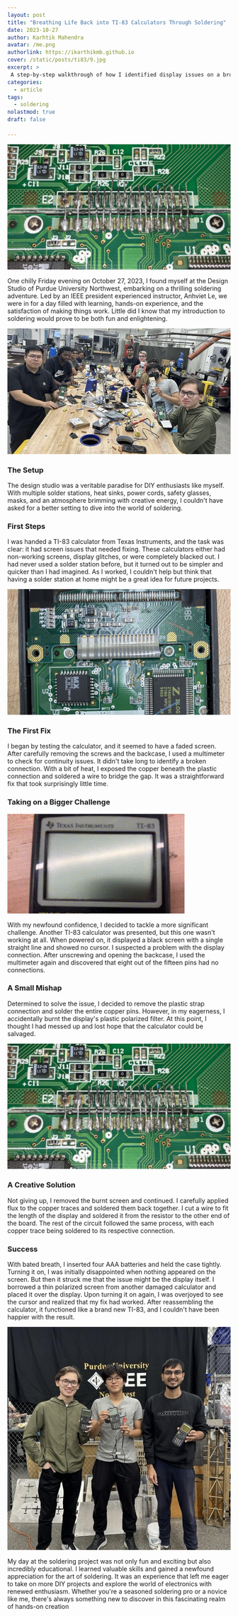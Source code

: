 ```yaml
---
layout: post
title: "Breathing Life Back into TI-83 Calculators Through Soldering"
date: 2023-10-27
author: Karhtik Mahendra
avatar: /me.png
authorlink: https://ikarthikmb.github.io
cover: /static/posts/ti83/9.jpg
excerpt: >
 A step-by-step walkthrough of how I identified display issues on a broken TI-83 calculator and brought it back to working condition through soldering.
categories:
  - article
tags:
  - soldering
nolastmod: true
draft: false

---
```


![](/static/posts/ti83/9.jpg)

One chilly Friday evening on October 27, 2023, I found myself at the Design Studio of Purdue University Northwest, embarking on a thrilling soldering adventure. Led by an IEEE president experienced instructor, Anhviet Le, we were in for a day filled with learning, hands-on experience, and the satisfaction of making things work. Little did I know that my introduction to soldering would prove to be both fun and enlightening.

![group holding ti83](https://raw.githubusercontent.com/Ikarthikmb/ikarthikmb.github.io/master/static/posts/ti83/12.jpg)

### The Setup

The design studio was a veritable paradise for DIY enthusiasts like myself. With multiple solder stations, heat sinks, power cords, safety glasses, masks, and an atmosphere brimming with creative energy, I couldn't have asked for a better setting to dive into the world of soldering.

### First Steps

I was handed a TI-83 calculator from Texas Instruments, and the task was clear: it had screen issues that needed fixing. These calculators either had non-working screens, display glitches, or were completely blacked out. I had never used a solder station before, but it turned out to be simpler and quicker than I had imagined. As I worked, I couldn't help but think that having a solder station at home might be a great idea for future projects.

![cal internal](https://raw.githubusercontent.com/Ikarthikmb/ikarthikmb.github.io/master/static/posts/ti83/3.jpg)

### The First Fix
I began by testing the calculator, and it seemed to have a faded screen. After carefully removing the screws and the backcase, I used a multimeter to check for continuity issues. It didn't take long to identify a broken connection. With a bit of heat, I exposed the copper beneath the plastic connection and soldered a wire to bridge the gap. It was a straightforward fix that took surprisingly little time.

### Taking on a Bigger Challenge

![blank screen ti83](https://raw.githubusercontent.com/Ikarthikmb/ikarthikmb.github.io/master/static/posts/ti83/7.gif#center)

With my newfound confidence, I decided to tackle a more significant challenge. Another TI-83 calculator was presented, but this one wasn't working at all. When powered on, it displayed a black screen with a single straight line and showed no cursor. I suspected a problem with the display connection. After unscrewing and opening the backcase, I used the multimeter again and discovered that eight out of the fifteen pins had no connections.

### A Small Mishap
Determined to solve the issue, I decided to remove the plastic strap connection and solder the entire copper pins. However, in my eagerness, I accidentally burnt the display's plastic polarized filter. At this point, I thought I had messed up and lost hope that the calculator could be salvaged.

![cal internal all soldered](https://raw.githubusercontent.com/Ikarthikmb/ikarthikmb.github.io/master/static/posts/ti83/9.jpg)

### A Creative Solution
Not giving up, I removed the burnt screen and continued. I carefully applied flux to the copper traces and soldered them back together. I cut a wire to fit the length of the display and soldered it from the resistor to the other end of the board. The rest of the circuit followed the same process, with each copper trace being soldered to its respective connection.

### Success
With bated breath, I inserted four AAA batteries and held the case tightly. Turning it on, I was initially disappointed when nothing appeared on the screen. But then it struck me that the issue might be the display itself. I borrowed a thin polarized screen from another damaged calculator and placed it over the display. Upon turning it on again, I was overjoyed to see the cursor and realized that my fix had worked. After reassembling the calculator, it functioned like a brand new TI-83, and I couldn't have been happier with the result.

![final showcase](https://raw.githubusercontent.com/Ikarthikmb/ikarthikmb.github.io/master/static/posts/ti83/14.jpg)

My day at the soldering project was not only fun and exciting but also incredibly educational. I learned valuable skills and gained a newfound appreciation for the art of soldering. It was an experience that left me eager to take on more DIY projects and explore the world of electronics with renewed enthusiasm. Whether you're a seasoned soldering pro or a novice like me, there's always something new to discover in this fascinating realm of hands-on creation


